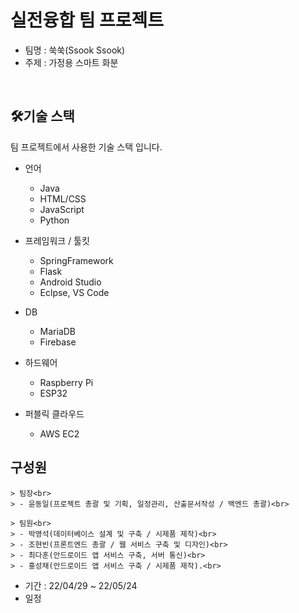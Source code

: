 # 실전융합 팀 프로젝트
  - 팀명 : 쑥쑥(Ssook Ssook)
  - 주제 : 가정용 스마트 화분
  
  <br>

## 🛠기술 스택
팀 프로젝트에서 사용한 기술 스택 입니다.

- 언어
	- Java
	- HTML/CSS
	- JavaScript
	- Python
- 프레임워크 / 툴킷 
	- SpringFramework
	- Flask
	- Android Studio
	- Eclpse, VS Code

- DB
	- MariaDB
	- Firebase
- 하드웨어
	- Raspberry Pi
	- ESP32
- 퍼블릭 클라우드
    - AWS EC2

## 구성원
    > 팀장<br>
    > - 윤동일(프로젝트 총괄 및 기획, 일정관리, 산출문서작성 / 백엔드 총괄)<br>
    
    > 팀원<br>
    > - 박영석(데이터베이스 설계 및 구축 / 시제품 제작)<br>
    > - 조현빈(프론트엔드 총괄 / 웹 서비스 구축 및 디자인)<br>
    > - 최다훈(안드로이드 앱 서비스 구축, 서버 통신)<br>
    > - 홍성채(안드로이드 앱 서비스 구축 / 시제품 제작).<br>
    
  - 기간 : 22/04/29 ~ 22/05/24
  - 일정<br>

